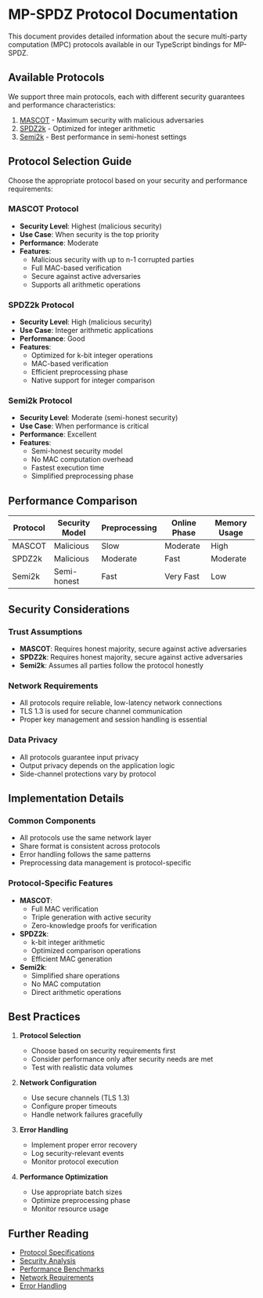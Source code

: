 # MP-SPDZ Protocol Documentation

This document provides detailed information about the secure multi-party computation (MPC) protocols available in our TypeScript bindings for MP-SPDZ.

## Available Protocols

We support three main protocols, each with different security guarantees and performance characteristics:

1. [MASCOT](./mascot.md) - Maximum security with malicious adversaries
2. [SPDZ2k](./spdz2k.md) - Optimized for integer arithmetic
3. [Semi2k](./semi2k.md) - Best performance in semi-honest settings

## Protocol Selection Guide

Choose the appropriate protocol based on your security and performance requirements:

### MASCOT Protocol

- **Security Level**: Highest (malicious security)
- **Use Case**: When security is the top priority
- **Performance**: Moderate
- **Features**:
  - Malicious security with up to n-1 corrupted parties
  - Full MAC-based verification
  - Secure against active adversaries
  - Supports all arithmetic operations

### SPDZ2k Protocol

- **Security Level**: High (malicious security)
- **Use Case**: Integer arithmetic applications
- **Performance**: Good
- **Features**:
  - Optimized for k-bit integer operations
  - MAC-based verification
  - Efficient preprocessing phase
  - Native support for integer comparison

### Semi2k Protocol

- **Security Level**: Moderate (semi-honest security)
- **Use Case**: When performance is critical
- **Performance**: Excellent
- **Features**:
  - Semi-honest security model
  - No MAC computation overhead
  - Fastest execution time
  - Simplified preprocessing phase

## Performance Comparison

| Protocol | Security Model | Preprocessing | Online Phase | Memory Usage |
|----------|---------------|---------------|--------------|--------------|
| MASCOT   | Malicious     | Slow          | Moderate     | High         |
| SPDZ2k   | Malicious     | Moderate      | Fast         | Moderate     |
| Semi2k   | Semi-honest   | Fast          | Very Fast    | Low          |

## Security Considerations

### Trust Assumptions

- **MASCOT**: Requires honest majority, secure against active adversaries
- **SPDZ2k**: Requires honest majority, secure against active adversaries
- **Semi2k**: Assumes all parties follow the protocol honestly

### Network Requirements

- All protocols require reliable, low-latency network connections
- TLS 1.3 is used for secure channel communication
- Proper key management and session handling is essential

### Data Privacy

- All protocols guarantee input privacy
- Output privacy depends on the application logic
- Side-channel protections vary by protocol

## Implementation Details

### Common Components

- All protocols use the same network layer
- Share format is consistent across protocols
- Error handling follows the same patterns
- Preprocessing data management is protocol-specific

### Protocol-Specific Features

- **MASCOT**:
  - Full MAC verification
  - Triple generation with active security
  - Zero-knowledge proofs for verification
- **SPDZ2k**:
  - k-bit integer arithmetic
  - Optimized comparison operations
  - Efficient MAC generation
- **Semi2k**:
  - Simplified share operations
  - No MAC computation
  - Direct arithmetic operations

## Best Practices

1. **Protocol Selection**
   - Choose based on security requirements first
   - Consider performance only after security needs are met
   - Test with realistic data volumes

2. **Network Configuration**
   - Use secure channels (TLS 1.3)
   - Configure proper timeouts
   - Handle network failures gracefully

3. **Error Handling**
   - Implement proper error recovery
   - Log security-relevant events
   - Monitor protocol execution

4. **Performance Optimization**
   - Use appropriate batch sizes
   - Optimize preprocessing phase
   - Monitor resource usage

## Further Reading

- [Protocol Specifications](./specs/)
- [Security Analysis](./security/)
- [Performance Benchmarks](./benchmarks/)
- [Network Requirements](./network/)
- [Error Handling](./errors/)
